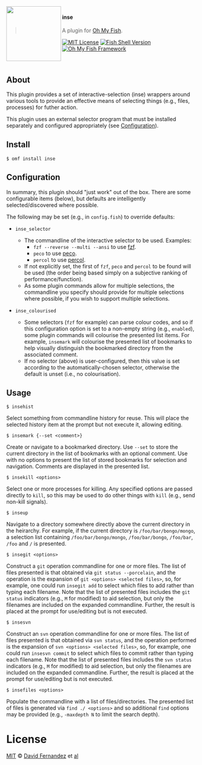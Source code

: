 <img src="https://cdn.rawgit.com/oh-my-fish/oh-my-fish/e4f1c2e0219a17e2c748b824004c8d0b38055c16/docs/logo.svg" align="left" width="144px" height="144px"/>

#### inse
> A plugin for [Oh My Fish][omf-link].

[![MIT License](https://img.shields.io/badge/license-MIT-007EC7.svg?style=flat-square)](/LICENSE)
[![Fish Shell Version](https://img.shields.io/badge/fish-v2.2.0-007EC7.svg?style=flat-square)](https://fishshell.com)
[![Oh My Fish Framework](https://img.shields.io/badge/Oh%20My%20Fish-Framework-007EC7.svg?style=flat-square)](https://www.github.com/oh-my-fish/oh-my-fish)

<br/>

## About

This plugin provides a set of interactive-selection (inse) wrappers around various tools to provide an effective means of selecting things (e.g., files, processes) for futher action.

This plugin uses an external selector program that must be installed separately and configured appropriately (see [Configuration](#Configuration)).


## Install

```fish
$ omf install inse
```

## Configuration

In summary, this plugin should "just work" out of the box. There are some configurable items (below), but defaults are intelligently selected/discovered where possible.

The following may be set (e.g., in `config.fish`) to override defaults:

* `inse_selector`
  * The commandline of the interactive selector to be used. Examples:
    * `fzf --reverse --multi --ansi` to use [fzf](https://github.com/junegunn/fzf).
    * `peco` to use [peco](https://github.com/peco/peco).
    * `percol` to use [percol](https://github.com/mooz/percol).
  * If not explicitly set, the first of `fzf`, `peco` and `percol` to be found will be used (the order being based simply on a subjective ranking of performance/function).
  * As some plugin commands allow for multiple selections, the commandline you specify should provide for multiple selections where possible, if you wish to support multiple selections.

* `inse_colourised`
  * Some selectors (`fzf` for example) can parse colour codes, and so if this configuration option is set to a non-empty string (e.g., `enabled`), some plugin commands will colourise the presented list items. For example, `insemark` will colourise the presented list of bookmarks to help visually distinguish the bookmarked directory from the associated comment.
  * If no selector (above) is user-configured, then this value is set according to the automatically-chosen selector, otherwise the default is unset (i.e., no colourisation).


## Usage

```fish
$ insehist
```

Select something from commandline history for reuse. This will place the selected history item at the prompt but not execute it, allowing editing.


```fish
$ insemark {--set <comment>}
```

Create or navigate to a bookmarked directory. Use `--set` to store the current directory in the list of bookmarks with an optional comment. Use with no options to present the list of stored bookmarks for selection and navigation. Comments are displayed in the presented list.


```fish
$ insekill <options>
```

Select one or more processes for killing. Any specified options are passed directly to `kill`, so this may be used to do other things with `kill` (e.g., send non-kill signals).


```fish
$ inseup
```

Navigate to a directory somewhere directly above the current directory in the heirarchy. For example, if the current directory is `/foo/bar/bongo/mongo`, a selection list containing `/foo/bar/bongo/mongo`, `/foo/bar/bongo`, `/foo/bar`, `/foo` and `/` is presented.


```fish
$ insegit <options>
```

Construct a `git` operation commandline for one or more files. The list of files presented is that obtained via `git status --porcelain`, and the operation is the expansion of `git <options> <selected files>`, so, for example, one could run `insegit add` to select which files to add rather than typing each filename. Note that the list of presented files includes the `git status` indicators (e.g., `M` for modified) to aid selection, but only the filenames are included on the expanded commandline. Further, the result is placed at the prompt for use/editing but is not executed.


```fish
$ insesvn
```

Construct an `svn` operation commandline for one or more files. The list of files presented is that obtained via `svn status`, and the operation performed is the expansion of `svn <options> <selected files>`, so, for example, one could run `insesvn commit` to select which files to commit rather than typing each filename. Note that the list of presented files includes the `svn status` indicators (e.g., `M` for modified) to aid selection, but only the filenames are included on the expanded commandline. Further, the result is placed at the prompt for use/editing but is not executed.


```fish
$ insefiles <options>
```

Populate the commandline with a list of files/directories. The presented list of files is generated via `find ./ <options>` and so additional `find` options may be provided (e.g., `-maxdepth N` to limit the search depth).



# License

[MIT][mit] © [David Fernandez][author] et [al][contributors]


[mit]:            https://opensource.org/licenses/MIT
[author]:         https://github.com/{{USER}}
[contributors]:   https://github.com/{{USER}}/plugin-inse/graphs/contributors
[omf-link]:       https://www.github.com/oh-my-fish/oh-my-fish

[license-badge]:  https://img.shields.io/badge/license-MIT-007EC7.svg?style=flat-square
